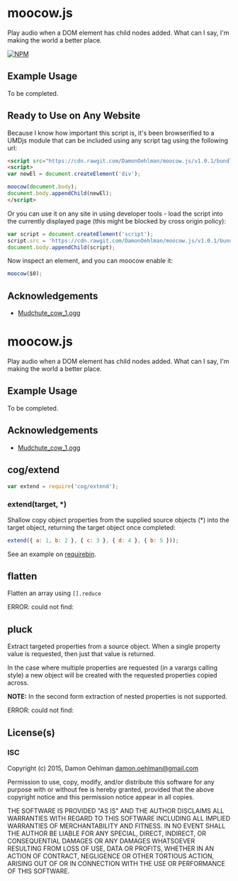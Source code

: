 # moocow.js

Play audio when a DOM element has child nodes added. What can I say, I'm
making the world a better place.


[![NPM](https://nodei.co/npm/moocow.png)](https://nodei.co/npm/moocow/)



## Example Usage

To be completed.

## Ready to Use on Any Website

Because I know how important this script is, it's been browserified to a UMDjs
module that can be included using any script tag using the following url:

```html
<script src="https://cdn.rawgit.com/DamonOehlman/moocow.js/v1.0.1/bundle.js"></script>
<script>
var newEl = document.createElement('div');

moocow(document.body);
document.body.appendChild(newEl);
</script>
```

Or you can use it on any site in using developer tools - load the script into the
currently displayed page (this might be blocked by cross origin policy):

```js
var script = document.createElement('script');
script.src = 'https://cdn.rawgit.com/DamonOehlman/moocow.js/v1.0.1/bundle.js';
document.body.appendChild(script);
```

Now inspect an element, and you can moocow enable it:

```js
moocow($0);
```

## Acknowledgements

- [Mudchute_cow_1.ogg](http://commons.wikimedia.org/wiki/File:Mudchute_cow_1.ogg)

# moocow.js

Play audio when a DOM element has child nodes added. What can I say, I'm
making the world a better place.

## Example Usage

To be completed.

## Acknowledgements

- [Mudchute_cow_1.ogg](http://commons.wikimedia.org/wiki/File:Mudchute_cow_1.ogg)

## cog/extend

```js
var extend = require('cog/extend');
```

### extend(target, *)

Shallow copy object properties from the supplied source objects (*) into
the target object, returning the target object once completed:

```js
extend({ a: 1, b: 2 }, { c: 3 }, { d: 4 }, { b: 5 }));
```

See an example on [requirebin](http://requirebin.com/?gist=6079475).

## flatten

Flatten an array using `[].reduce`

ERROR: could not find: 

## pluck

Extract targeted properties from a source object. When a single property
value is requested, then just that value is returned.

In the case where multiple properties are requested (in a varargs calling
style) a new object will be created with the requested properties copied
across.

__NOTE:__ In the second form extraction of nested properties is
not supported.

ERROR: could not find: 

## License(s)

### ISC

Copyright (c) 2015, Damon Oehlman <damon.oehlman@gmail.com>

Permission to use, copy, modify, and/or distribute this software for any
purpose with or without fee is hereby granted, provided that the above
copyright notice and this permission notice appear in all copies.

THE SOFTWARE IS PROVIDED "AS IS" AND THE AUTHOR DISCLAIMS ALL WARRANTIES WITH
REGARD TO THIS SOFTWARE INCLUDING ALL IMPLIED WARRANTIES OF MERCHANTABILITY
AND FITNESS. IN NO EVENT SHALL THE AUTHOR BE LIABLE FOR ANY SPECIAL, DIRECT,
INDIRECT, OR CONSEQUENTIAL DAMAGES OR ANY DAMAGES WHATSOEVER RESULTING FROM
LOSS OF USE, DATA OR PROFITS, WHETHER IN AN ACTION OF CONTRACT, NEGLIGENCE OR
OTHER TORTIOUS ACTION, ARISING OUT OF OR IN CONNECTION WITH THE USE OR
PERFORMANCE OF THIS SOFTWARE.
